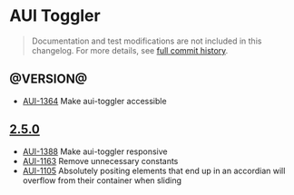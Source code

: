 # AUI Toggler

> Documentation and test modifications are not included in this changelog. For more details, see [full commit history](https://github.com/liferay/alloy-ui/commits/master/src/aui-toggler).

## @VERSION@

* [AUI-1364](https://issues.liferay.com/browse/AUI-1364) Make aui-toggler accessible

## [2.5.0](https://github.com/liferay/alloy-ui/releases/tag/2.5.0)

* [AUI-1388](https://issues.liferay.com/browse/AUI-1388) Make aui-toggler responsive
* [AUI-1163](https://issues.liferay.com/browse/AUI-1163) Remove unnecessary constants
* [AUI-1105](https://issues.liferay.com/browse/AUI-1105) Absolutely positing elements that end up in an accordian will overflow from their container when sliding